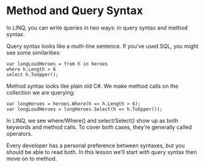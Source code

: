 # Method and Query Syntax

In LINQ, you can write queries in two ways: in query syntax and method syntax.

Query syntax looks like a multi-line sentence. If you’ve used SQL, you might see some similarities:

    var longLoudHeroes = from h in heroes
    where h.Length > 6
    select h.ToUpper();

Method syntax looks like plain old C#. We make method calls on the collection we are querying:

    var longHeroes = heroes.Where(h => h.Length > 6);
    var longLoudHeroes = longHeroes.Select(h => h.ToUpper());

In LINQ, we see where/Where() and select/Select() show up as both keywords and method calls. To cover both cases, they’re generally called operators.

Every developer has a personal preference between syntaxes, but you should be able to read both. In this lesson we’ll start with query syntax then move on to method.
